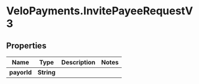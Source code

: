 # VeloPayments.InvitePayeeRequestV3

## Properties

Name | Type | Description | Notes
------------ | ------------- | ------------- | -------------
**payorId** | **String** |  | 


